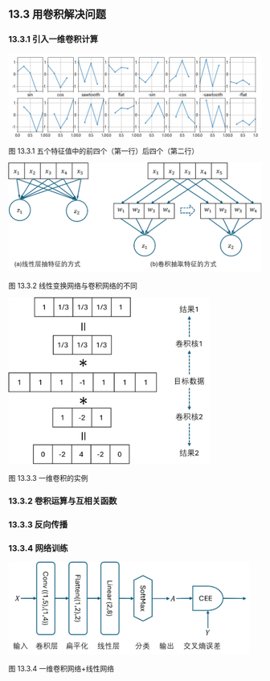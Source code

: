 ## 13.3 用卷积解决问题

### 13.3.1 引入一维卷积计算

<img src="./img/sample_3.png" />

图 13.3.1 五个特征值中的前四个（第一行）后四个（第二行）

<img src="./img/conv1d.png" width=640/>

图 13.3.2 线性变换网络与卷积网络的不同

<img src="./img/conv1d_sample.png" width=400/>

图 13.3.3 一维卷积的实例

### 13.3.2 卷积运算与互相关函数

### 13.3.3 反向传播

### 13.3.4 网络训练

<img src="./img/nn-13-3.png" width=480/>

图 13.3.4 一维卷积网络+线性网络
